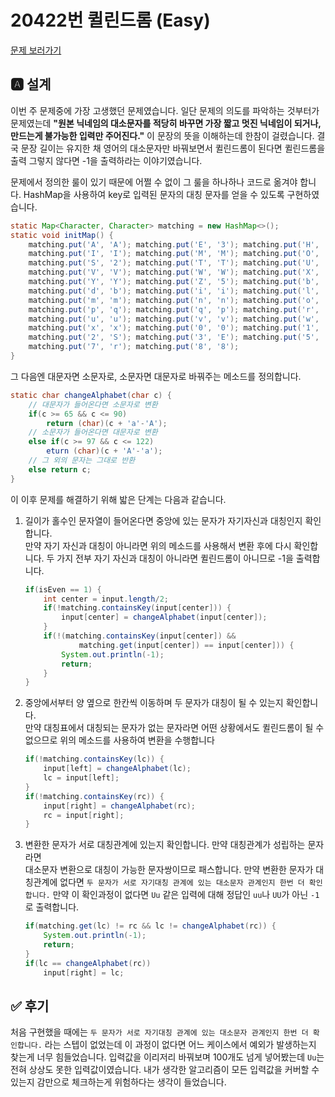 # 20422번 퀼린드롬 (Easy)
[문제 보러가기](https://www.acmicpc.net/problem/20422)

## 🅰 설계
이번 주 문제중에 가장 고생했던 문제였습니다. 일단 문제의 의도를 파악하는 것부터가
문제였는데 **"원본 닉네임의 대소문자를 적당히 바꾸면 가장 짧고 멋진 닉네임이 되거나, 
만드는게 불가능한 입력만 주어진다."** 이 문장의 뜻을 이해하는데 한참이 걸렸습니다.
결국 문장 길이는 유지한 채 영어의 대소문자만 바꿔보면서 퀼린드롬이 된다면 퀼린드롬을 출력
그렇지 않다면 -1을 출력하라는 이야기였습니다.

문제에서 정의한 룰이 있기 때문에 어쩔 수 없이 그 룰을 하나하나 코드로 옮겨야 합니다.
HashMap을 사용하여 key로 입력된 문자의 대칭 문자를 얻을 수 있도록 구현하였습니다.
```java 
static Map<Character, Character> matching = new HashMap<>();
static void initMap() {
    matching.put('A', 'A'); matching.put('E', '3'); matching.put('H', 'H');
    matching.put('I', 'I'); matching.put('M', 'M'); matching.put('O', 'O');
    matching.put('S', '2'); matching.put('T', 'T'); matching.put('U', 'U');
    matching.put('V', 'V'); matching.put('W', 'W'); matching.put('X', 'X');
    matching.put('Y', 'Y'); matching.put('Z', '5'); matching.put('b', 'd');
    matching.put('d', 'b'); matching.put('i', 'i'); matching.put('l', 'l');
    matching.put('m', 'm'); matching.put('n', 'n'); matching.put('o', 'o');
    matching.put('p', 'q'); matching.put('q', 'p'); matching.put('r', '7');
    matching.put('u', 'u'); matching.put('v', 'v'); matching.put('w', 'w');
    matching.put('x', 'x'); matching.put('0', '0'); matching.put('1', '1');
    matching.put('2', 'S'); matching.put('3', 'E'); matching.put('5', 'Z');
    matching.put('7', 'r'); matching.put('8', '8');
}
```
그 다음엔 대문자면 소문자로, 소문자면 대문자로 바꿔주는 메소드를 정의합니다.
```java 
static char changeAlphabet(char c) {
    // 대문자가 들어온다면 소문자로 변환
    if(c >= 65 && c <= 90)
        return (char)(c + 'a'-'A');
    // 소문자가 들어온다면 대문자로 변환
    else if(c >= 97 && c <= 122)
        eturn (char)(c + 'A'-'a');
    // 그 외의 문자는 그대로 반환
    else return c;
}
```

이 이후 문제를 해결하기 위해 밟은 단계는 다음과 같습니다.
1. 길이가 홀수인 문자열이 들어온다면 중앙에 있는 문자가 자기자신과 대칭인지 확인합니다.
<br> 만약 자기 자신과 대칭이 아니라면 위의 메소드를 사용해서 변환 후에 다시 확인합니다. 
   두 가지 전부 자기 자신과 대칭이 아니라면 퀼린드롬이 아니므로 -1을 출력합니다. <br>
    ```java 
    if(isEven == 1) {
        int center = input.length/2;
        if(!matching.containsKey(input[center])) {
            input[center] = changeAlphabet(input[center]);
        }
        if(!(matching.containsKey(input[center]) &&
                matching.get(input[center]) == input[center])) {
            System.out.println(-1);
            return;
        }
    }
    ```
2. 중앙에서부터 양 옆으로 한칸씩 이동하며 두 문자가 대칭이 될 수 있는지 확인합니다.
<br> 만약 대칭표에서 대칭되는 문자가 없는 문자라면 어떤 상황에서도 퀼린드롬이 될 수 없으므로
   위의 메소드를 사용하여 변환을 수행합니다
    ```java 
    if(!matching.containsKey(lc)) {
        input[left] = changeAlphabet(lc);
        lc = input[left];
    }
    if(!matching.containsKey(rc)) {
        input[right] = changeAlphabet(rc);
        rc = input[right];
    } 
    ```
3. 변환한 문자가 서로 대칭관계에 있는지 확인합니다. 만약 대칭관계가 성립하는 문자라면
<br> 대소문자 변환으로 대칭이 가능한 문자쌍이므로 패스합니다. 만약 변환한 문자가
   대칭관계에 없다면 `두 문자가 서로 자기대칭 관계에 있는 대소문자 관계인지 한번 더 확인합니다.`
   만약 이 확인과정이 없다면 `Uu` 같은 입력에 대해 정답인 `uu`나 `UU`가 아닌 `-1`로 출력합니다.
    ```java 
    if(matching.get(lc) != rc && lc != changeAlphabet(rc)) {
        System.out.println(-1);
        return;
    }
    if(lc == changeAlphabet(rc))
        input[right] = lc;
    ```

## ✅ 후기
처음 구현했을 때에는 `두 문자가 서로 자기대칭 관계에 있는 대소문자 관계인지 한번 더 확인합니다.`
라는 스텝이 없었는데 이 과정이 없다면 어느 케이스에서 예외가 발생하는지 찾는게 너무 힘들었습니다.
입력값을 이리저리 바꿔보며 100개도 넘게 넣어봤는데 `Uu`는 전혀 상상도 못한 입력값이였습니다.
내가 생각한 알고리즘이 모든 입력값을 커버할 수 있는지 감만으로 체크하는게 위험하다는 생각이 
들었습니다.